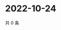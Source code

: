 # 2022-10-24

共 0 条

<!-- BEGIN WEIBO -->
<!-- 最后更新时间 Mon Oct 24 2022 12:57:04 GMT+0800 (China Standard Time) -->

<!-- END WEIBO -->
